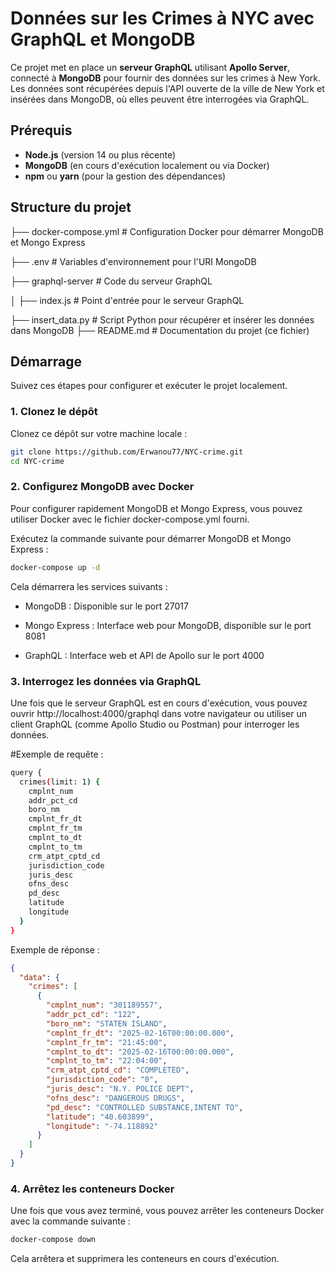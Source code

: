 # Données sur les Crimes à NYC avec GraphQL et MongoDB

Ce projet met en place un **serveur GraphQL** utilisant **Apollo Server**, connecté à **MongoDB** pour fournir des données sur les crimes à New York. Les données sont récupérées depuis l'API ouverte de la ville de New York et insérées dans MongoDB, où elles peuvent être interrogées via GraphQL.

## Prérequis

- **Node.js** (version 14 ou plus récente)
- **MongoDB** (en cours d'exécution localement ou via Docker)
- **npm** ou **yarn** (pour la gestion des dépendances)

## Structure du projet

├── docker-compose.yml # Configuration Docker pour démarrer MongoDB et Mongo Express

├── .env # Variables d'environnement pour l'URI MongoDB

├── graphql-server # Code du serveur GraphQL

│ ├── index.js # Point d'entrée pour le serveur GraphQL

├── insert_data.py # Script Python pour récupérer et insérer les données dans MongoDB
├── README.md # Documentation du projet (ce fichier)



## Démarrage

Suivez ces étapes pour configurer et exécuter le projet localement.

### 1. Clonez le dépôt

Clonez ce dépôt sur votre machine locale :

```bash
git clone https://github.com/Erwanou77/NYC-crime.git
cd NYC-crime
```

### 2. Configurez MongoDB avec Docker
Pour configurer rapidement MongoDB et Mongo Express, vous pouvez utiliser Docker avec le fichier docker-compose.yml fourni.

Exécutez la commande suivante pour démarrer MongoDB et Mongo Express :

```bash
docker-compose up -d
```
Cela démarrera les services suivants :

- MongoDB : Disponible sur le port 27017

- Mongo Express : Interface web pour MongoDB, disponible sur le port 8081
- GraphQL : Interface web et API de Apollo sur le port 4000

### 3. Interrogez les données via GraphQL

Une fois que le serveur GraphQL est en cours d'exécution, vous pouvez ouvrir http://localhost:4000/graphql dans votre navigateur ou utiliser un client GraphQL (comme Apollo Studio ou Postman) pour interroger les données.

#Exemple de requête :
```bash
query {
  crimes(limit: 1) {
    cmplnt_num
    addr_pct_cd
    boro_nm
    cmplnt_fr_dt
    cmplnt_fr_tm
    cmplnt_to_dt
    cmplnt_to_tm
    crm_atpt_cptd_cd
    jurisdiction_code
    juris_desc
    ofns_desc
    pd_desc
    latitude
    longitude
  }
}
```
Exemple de réponse :
```json
{
  "data": {
    "crimes": [
      {
        "cmplnt_num": "301189557",
        "addr_pct_cd": "122",
        "boro_nm": "STATEN ISLAND",
        "cmplnt_fr_dt": "2025-02-16T00:00:00.000",
        "cmplnt_fr_tm": "21:45:00",
        "cmplnt_to_dt": "2025-02-16T00:00:00.000",
        "cmplnt_to_tm": "22:04:00",
        "crm_atpt_cptd_cd": "COMPLETED",
        "jurisdiction_code": "0",
        "juris_desc": "N.Y. POLICE DEPT",
        "ofns_desc": "DANGEROUS DRUGS",
        "pd_desc": "CONTROLLED SUBSTANCE,INTENT TO",
        "latitude": "40.603899",
        "longitude": "-74.118892"
      }
    ]
  }
}
```
### 4. Arrêtez les conteneurs Docker
Une fois que vous avez terminé, vous pouvez arrêter les conteneurs Docker avec la commande suivante :

```bash
docker-compose down
```
Cela arrêtera et supprimera les conteneurs en cours d'exécution.
